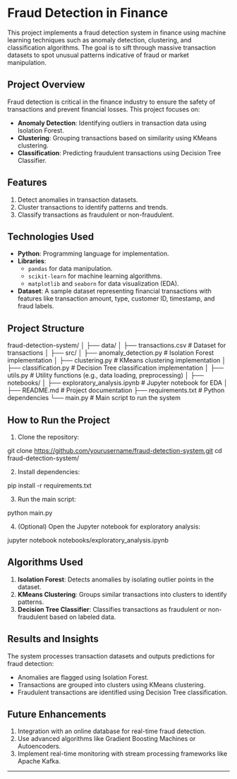 # Fraud Detection in Finance

This project implements a fraud detection system in finance using machine learning techniques such as anomaly detection, clustering, and classification algorithms. The goal is to sift through massive transaction datasets to spot unusual patterns indicative of fraud or market manipulation.

## Project Overview
Fraud detection is critical in the finance industry to ensure the safety of transactions and prevent financial losses. This project focuses on:
- **Anomaly Detection**: Identifying outliers in transaction data using Isolation Forest.
- **Clustering**: Grouping transactions based on similarity using KMeans clustering.
- **Classification**: Predicting fraudulent transactions using Decision Tree Classifier.

## Features
1. Detect anomalies in transaction datasets.
2. Cluster transactions to identify patterns and trends.
3. Classify transactions as fraudulent or non-fraudulent.

## Technologies Used
- **Python**: Programming language for implementation.
- **Libraries**:
  - `pandas` for data manipulation.
  - `scikit-learn` for machine learning algorithms.
  - `matplotlib` and `seaborn` for data visualization (EDA).
- **Dataset**: A sample dataset representing financial transactions with features like transaction amount, type, customer ID, timestamp, and fraud labels.

## Project Structure
fraud-detection-system/
│
├── data/
│ ├── transactions.csv # Dataset for transactions
│
├── src/
│ ├── anomaly_detection.py # Isolation Forest implementation
│ ├── clustering.py # KMeans clustering implementation
│ ├── classification.py # Decision Tree classification implementation
│ ├── utils.py # Utility functions (e.g., data loading, preprocessing)
│
├── notebooks/
│ ├── exploratory_analysis.ipynb # Jupyter notebook for EDA
│
├── README.md # Project documentation
├── requirements.txt # Python dependencies
└── main.py # Main script to run the system

## How to Run the Project
1. Clone the repository:

git clone https://github.com/yourusername/fraud-detection-system.git
cd fraud-detection-system/

2. Install dependencies:

pip install -r requirements.txt

3. Run the main script:

python main.py

4. (Optional) Open the Jupyter notebook for exploratory analysis:

jupyter notebook notebooks/exploratory_analysis.ipynb

## Algorithms Used
1. **Isolation Forest**: Detects anomalies by isolating outlier points in the dataset.
2. **KMeans Clustering**: Groups similar transactions into clusters to identify patterns.
3. **Decision Tree Classifier**: Classifies transactions as fraudulent or non-fraudulent based on labeled data.

## Results and Insights
The system processes transaction datasets and outputs predictions for fraud detection:
- Anomalies are flagged using Isolation Forest.
- Transactions are grouped into clusters using KMeans clustering.
- Fraudulent transactions are identified using Decision Tree classification.

## Future Enhancements
1. Integration with an online database for real-time fraud detection.
2. Use advanced algorithms like Gradient Boosting Machines or Autoencoders.
3. Implement real-time monitoring with stream processing frameworks like Apache Kafka.

---